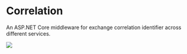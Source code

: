 # Correlation
An ASP.NET Core middleware for exchange correlation identifier across different services.

![](https://github.com/DoctorOnline/Correlation/workflows/Build/badge.svg)
